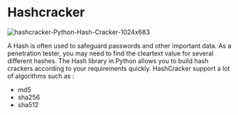 # Hashcracker

![hashcracker-Python-Hash-Cracker-1024x683](https://user-images.githubusercontent.com/65505262/132892403-9bb6ce68-a4da-42cc-92fd-7ad9fec61774.jpg)

A Hash is often used to safeguard passwords and other important data. As a penetration tester, you may need to find the cleartext value for several different hashes. The Hash library in Python allows you to build hash crackers according to your requirements quickly.
HashCracker support a lot of algorithms such as :<br/>

* md5
* sha256
* sha512

